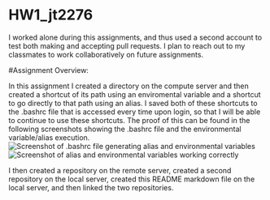  # HW1_jt2276

I worked alone during this assignments, and thus used a second account to test both making and accepting pull requests. I plan to reach out to my classmates to work collaboratively on future assignments.

#Assignment Overview:

In this assignment I created a directory on the compute server and then created a shortcut of its path using an enviromental variable and a shortcut to go directly to that path using an alias. I saved both of these shortcuts to the .bashrc file that is accessed every time upon login, so that I will be able to continue to use these shortcuts. The proof of this can be found in the following screenshots showing the .bashrc file and the environmental variable/alias execution.
![Screenshot of .bashrc file generating alias and environmental variables](https://raw.githubusercontent.com/jontoy/PUI2016_jt2276/HW1/bashrc.png)
![Screenshot of alias and environmental variables working correctly](https://raw.githubusercontent.com/jontoy/PUI2016_jt2276/HW1_jt2276/enviro_var_test.png)

I then created a repository on the remote server, created a second repository on the local server, created this README markdown file on the local server, and then linked the two repositories.